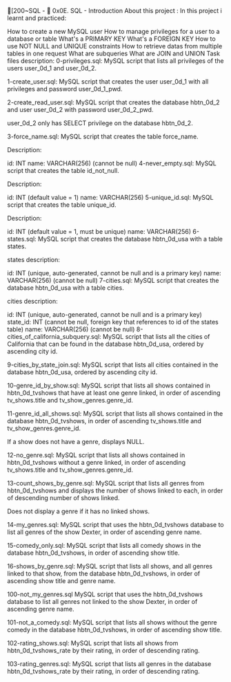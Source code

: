 [200~SQL - 📃 0x0E. SQL - Introduction
About this project :
In this project i learnt and practiced:

How to create a new MySQL user
How to manage privileges for a user to a database or table
What's a PRIMARY KEY
What's a FOREIGN KEY
How to use NOT NULL and UNIQUE constraints
How to retrieve datas from multiple tables in one request
What are subqueries
What are JOIN and UNION
Task files description:
0-privileges.sql: MySQL script that lists all privileges of the users user_0d_1 and user_0d_2.

1-create_user.sql: MySQL script that creates the user user_0d_1 with all privileges and password user_0d_1_pwd.

2-create_read_user.sql: MySQL script that creates the database hbtn_0d_2 and user user_0d_2 with password user_0d_2_pwd.

user_0d_2 only has SELECT privilege on the database hbtn_0d_2.

3-force_name.sql: MySQL script that creates the table force_name.

Description:

id: INT
name: VARCHAR(256) (cannot be null)
4-never_empty.sql: MySQL script that creates the table id_not_null.

Description:

id: INT (default value = 1)
name: VARCHAR(256)
5-unique_id.sql: MySQL script that creates the table unique_id.

Description:

id: INT (default value = 1, must be unique)
name: VARCHAR(256)
6-states.sql: MySQL script that creates the database hbtn_0d_usa with a table states.

states description:

id: INT (unique, auto-generated, cannot be null and is a primary key)
name: VARCHAR(256) (cannot be null)
7-cities.sql: MySQL script that creates the database hbtn_0d_usa with a table cities.

cities description:

id: INT (unique, auto-generated, cannot be null and is a primary key)
state_id: INT (cannot be null, foreign key that references to id of the states table)
name: VARCHAR(256) (cannot be null)
8-cities_of_california_subquery.sql: MySQL script that lists all the cities of California that can be found in the database hbtn_0d_usa, ordered by ascending city id.

9-cities_by_state_join.sql: MySQL script that lists all cities contained in the database hbtn_0d_usa, ordered by ascending city id.

10-genre_id_by_show.sql: MySQL script that lists all shows contained in hbtn_0d_tvshows that have at least one genre linked, in order of ascending tv_shows.title and tv_show_genres.genre_id.

11-genre_id_all_shows.sql: MySQL script that lists all shows contained in the database hbtn_0d_tvshows, in order of ascending tv_shows.title and tv_show_genres.genre_id.

If a show does not have a genre, displays NULL.

12-no_genre.sql: MySQL script that lists all shows contained in hbtn_0d_tvshows without a genre linked, in order of ascending tv_shows.title and tv_show_genres.genre_id.

13-count_shows_by_genre.sql: MySQL script that lists all genres from hbtn_0d_tvshows and displays the number of shows linked to each, in order of descending number of shows linked.

Does not display a genre if it has no linked shows.

14-my_genres.sql: MySQL script that uses the hbtn_0d_tvshows database to list all genres of the show Dexter, in order of ascending genre name.

15-comedy_only.sql: MySQL script that lists all comedy shows in the database hbtn_0d_tvshows, in order of ascending show title.

16-shows_by_genre.sql: MySQL script that lists all shows, and all genres linked to that show, from the database hbtn_0d_tvshows, in order of ascending show title and genre name.

100-not_my_genres.sql MySQL script that uses the hbtn_0d_tvshows database to list all genres not linked to the show Dexter, in order of ascending genre name.

101-not_a_comedy.sql: MySQL script that lists all shows without the genre comedy in the database hbtn_0d_tvshows, in order of ascending show title.

102-rating_shows.sql: MySQL script that lists all shows from hbtn_0d_tvshows_rate by their rating, in order of descending rating.

103-rating_genres.sql: MySQL script that lists all genres in the database hbtn_0d_tvshows_rate by their rating, in order of descending rating.

